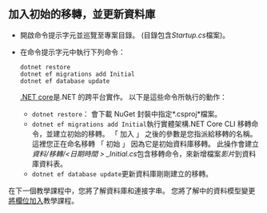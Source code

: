 ## <a name="add-initial-migration-and-update-the-database"></a>加入初始的移轉，並更新資料庫

* 開啟命令提示字元並巡覽至專案目錄。 (目錄包含*Startup.cs*檔案)。

* 在命令提示字元中執行下列命令：

  ```console
  dotnet restore
  dotnet ef migrations add Initial
  dotnet ef database update
  ```
  
  [.NET core](http://go.microsoft.com/fwlink/?LinkID=517853)是.NET 的跨平台實作。 以下是這些命令所執行的動作：

  * `dotnet restore`： 會下載 NuGet 封裝中指定*.csproj*檔案。
  * `dotnet ef migrations add Initial`執行實體架構.NET Core CLI 移轉命令，並建立初始的移轉。 「 加入 」 之後的參數是您指派給移轉的名稱。 這裡您正在命名移轉 「 初始 」 因為它是初始資料庫移轉。 此操作會建立*資料/移轉/\<日期時間 > _Initial.cs*包含移轉命令，來新增檔案*影片*到資料庫資料表。
  * `dotnet ef database update`更新資料庫剛剛建立的移轉。

在下一個教學課程中，您將了解資料庫和連接字串。 您將了解中的資料模型變更[將欄位加入](xref:tutorials/first-mvc-app/new-field)教學課程。